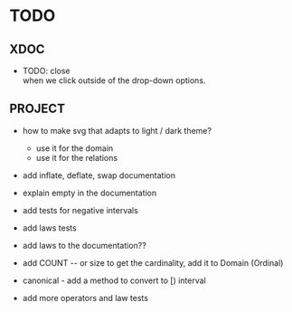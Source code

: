 # TODO

## XDOC

- TODO: close <search> when we click outside of the drop-down options.

## PROJECT

- how to make svg that adapts to light / dark theme?
  - use it for the domain
  - use it for the relations

- add inflate, deflate, swap documentation
- explain empty in the documentation
- add tests for negative intervals
- add laws tests
- add laws to the documentation??
- add COUNT -- or size to get the cardinality, add it to Domain (Ordinal)
- canonical - add a method to convert to [) interval
- add more operators and law tests
